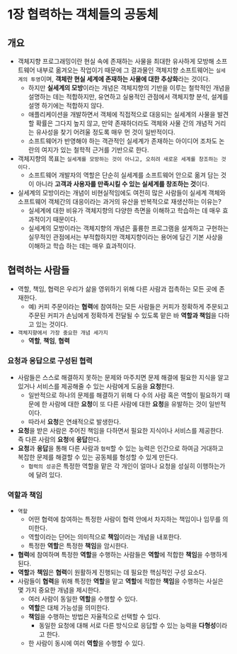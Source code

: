 # 1장 협력하는 객체들의 공동체

## 개요
- 객체지향 프로그래밍이란 현실 속에 존재하는 사물을 최대한 유사하게 모방해 소프트웨어 내부로 옮겨오는 작업이기 때문에 그 결과물인 객체지향 소프트웨어는
`실세계의 투영`이며, **객체란 현실 세계에 존재하는 사물에 대한 추상화**라는 것이다.
  - 하지만 **실세계의 모방**이라는 개념은 객체지향의 기반을 이루는 철학적인 개념을 설명하는 데는 적합하지만, 유연하고 실용적인 관점에서 객체지향 분석, 설계를 설명
  하기에는 적합하지 않다.
  - 애플리케이션을 개발하면서 객체에 직접적으로 대응되는 실세계의 사물을 발견할 확률은 그다지 높지 않고, 만약 존재하더라도 객체와 사물 간의 개념적 거리는 유사성을
  찾기 어려울 정도록 매우 먼 것이 일반적이다.
  - 소프트웨어가 반영해야 하는 객관적인 실세계가 존재하는 아이디어 조차도 논란의 여지가 있는 철학적 근거를 기반으로 한다.
- 객체지향의 목표는 `실세계를 모방하는 것이 아니고, 오히려 새로운 세계를 창조하는 것이다.`
  - 소프트웨어 개발자의 역할은 단순히 실세계를 소프트웨어 안으로 옮겨 담는 것이 아니라 **고객과 사용자를 만족시킬 수 있는 실세계를 창조하는 것**이다.
- 실세계의 모방이라는 개념이 비현실적임에도 여전히 많은 사람들이 실세계 객체와 소프트웨어 객체간의 대응이라는 과거의 유산을 반복적으로 재생산하는 이유는?
  - 실세계에 대한 비유가 객체지향의 다양한 측면을 이해하고 학습하는 데 매우 효과적이기 때문이다.
  - 실세계의 모방이라는 객체지향의 개념은 훌륭한 프로그램을 설계하고 구현하는 실무적인 관점에서는 부적합하지만 객체지향이라는 용어에 담긴 기본 사상을 이해하고 학습
  하는 데는 매우 효과적이다.


## 협력하는 사람들
- 역할, 책임, 협력은 우리가 삶을 영위하기 위해 다른 사람과 접촉하는 모든 곳에 존재한다.
  - 예) 커피 주문이라는 **협력**에 참여하는 모든 사람들은 커피가 정확하게 주문되고 주문된 커피가 손님에게 정확하게 전달될 수 있도록 맡은 바 **역할과 책임**을
  다하고 있는 것이다.
- `객체지향에서 가장 중요한 개념 세가지`
  - **역할**, **책임**, **협력**

### 요청과 응답으로 구성된 협력
- 사람들은 스스로 해결하지 못하는 문제와 마주치면 문제 해결에 필요한 지식을 알고 있거나 서비스를 제공해줄 수 있는 사람에게 도움을 **요청**한다.
  - 일반적으로 하나의 문제를 해결하기 위해 다 수의 사람 혹은 역할이 필요하기 때문에 한 사람에 대한 **요청**이 또 다른 사람에 대한 **요청**을 유발하는 것이
  일반적이다.
  - 따라서 **요청**은 연쇄적으로 발생한다.
- **요청**을 받은 사람은 주어진 책임을 다하면서 필요한 지식이나 서비스를 제공한다. 즉 다른 사람의 **요청**에 **응답**한다.
- **요청**과 **응답**을 통해 다른 사람과 `협력`할 수 있는 능력은 인간으로 하여금 거대하고 복잡한 문제를 해결할 수 있는 공동체를 형성할 수 있게 만든다.
  - `협력의 성공`은 특정한 역할을 맡은 각 개인이 얼마나 요청을 성실히 이행하는가에 달려 있다.  

### 역할과 책임
- `역할`
  - 어떤 협력에 참여하는 특정한 사람이 협력 안에서 차지하는 책임이나 임무를 의미한다.
  - 역할이라는 단어는 의미적으로 **책임**이라는 개념을 내포한다.
  - 특정한 **역할**은 특정한 **책임**을 암시한다.
- **협력**에 참여하며 특정한 **역할**을 수행하는 사람들은 **역할**에 적합한 **책임**을 수행하게 된다.
- **역할**과 **책임**은 **협력**이 원활하게 진행되는 데 필요한 핵심적인 구성 요소다.
- 사람들이 **협력**을 위해 특정한 **역할**을 맡고 **역할**에 적합한 **책임**을 수행하는 사실은 몇 가지 중요한 개념을 제시한다.
  - 여러 사람이 동일한 **역할**을 수행할 수 있다.
  - **역할**은 대체 가능성을 의미한다.
  - **책임**을 수행하는 방법은 자율적으로 선택할 수 있다.
    - 동일한 요청에 대해 서로 다른 방식으로 응답할 수 있는 능력을 **다형성**이라고 한다.
  - 한 사람이 동시에 여러 **역할**을 수행할 수 있다.